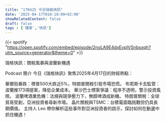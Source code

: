 ```yaml
---
title: "170425 今日瑞格快訊"
date: '2025-04-17T010:10:00+02:00'
showRelatedContent: false
draft: false
tags : ['播客','快訊']
---
```

{{< spotify "https://open.spotify.com/embed/episode/2noLA9E4dxEvplVSnbsxqh?utm_source=generator&theme=0" >}}


瑞格快訊：關稅風暴與波蘭新機遇

Podcast 簡介
今日《瑞格快訊》聚焦2025年4月17日的財經熱點：

華爾街暴跌：標普500大跌近5%，特朗普關稅引發市場恐慌。
布若斯卡去監管：波蘭推173項提案，降低企業成本。
華沙巴士標案爭議：程序不透明，警示投資風險。
波蘭啤酒業危機：法規與競爭壓力下，無醇啤酒成新機。
特朗普關稅：全球貿易受創，亞洲投資者尋新市場。
晶片關稅與TSMC：台積電面臨挑戰但仍具長期價值。
主持人 Leo 帶你解析這些事件對亞洲投資者的啟示，探討如何在動盪中抓住機遇！